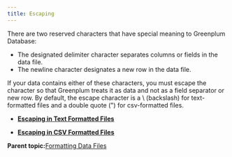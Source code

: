 ```yaml
---
title: Escaping 
---
```


There are two reserved characters that have special meaning to Greenplum Database:

-   The designated delimiter character separates columns or fields in the data file.
-   The newline character designates a new row in the data file.

If your data contains either of these characters, you must escape the character so that Greenplum treats it as data and not as a field separator or new row. By default, the escape character is a \\ \(backslash\) for text-formatted files and a double quote \("\) for csv-formatted files.

-   **[Escaping in Text Formatted Files](../../load/topics/g-escaping-in-text-formatted-files.html)**  

-   **[Escaping in CSV Formatted Files](../../load/topics/g-escaping-in-csv-formatted-files.html)**  


**Parent topic:**[Formatting Data Files](../../load/topics/g-formatting-data-files.html)

